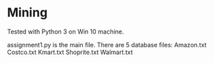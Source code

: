 # Mining

Tested with Python 3 on Win 10 machine.

assignment1.py is the main file.
There are 5 database files:
    Amazon.txt
    Costco.txt
    Kmart.txt
    Shoprite.txt
    Walmart.txt

